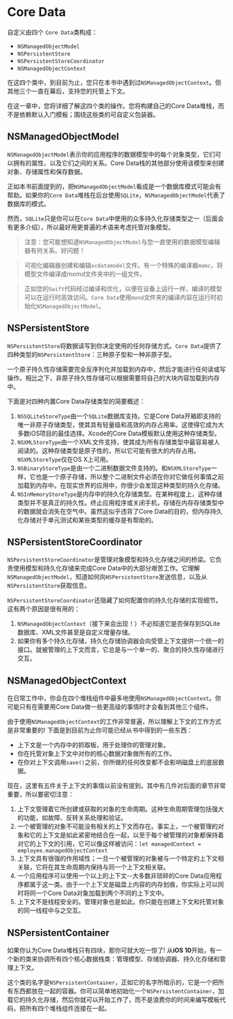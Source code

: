 # Core Data

自定义由四个 `Core Data`类构成：

* `NSManagedObjectModel`
* `NSPersistentStore`
* `NSPersistentStoreCoordinator`
* `NSManagedObjectContext`

在这四个类中，到目前为止，您只在本书中遇到过`NSManagedObjectContext`。但其他三个一直在幕后，支持您的托管上下文。

在这一章中，您将详细了解这四个类的操作。您将构建自己的Core Data堆栈，而不是依赖默认入门模板；围绕这些类的可自定义包装器。

## NSManagedObjectModel

`NSManagedObjectModel`表示你的应用程序的数据模型中的每个对象类型，它们可以拥有的属性，以及它们之间的关系。Core Data栈的其他部分使用该模型来创建对象、存储属性和保存数据。

正如本书前面提到的，把`NSManagedObjectModel`看成是一个数据库模式可能会有帮助。如果你的`Core Data`堆栈在后台使用`SQLite`，`NSManagedObjectModel`代表了数据库的模式。

然而，`SQLite`只是你可以在`Core Data`中使用的众多持久化存储类型之一（后面会有更多介绍），所以最好用更普遍的术语来考虑托管对象模型。

> 注意：您可能想知道`NSManagedObjectModel`与您一直使用的数据模型编辑器有何关系。好问题！

> 可视化编辑器创建和编辑`xcdatamodel`文件。有一个特殊的编译器`momc`，将模型文件编译成momd文件夹中的一组文件。

> 正如您的`Swift`代码经过编译和优化，以便在设备上运行一样，编译的模型可以在运行时高效访问。`Core Data`使用`mond`文件夹的编译内容在运行时初始化`NSManagedObjectModel`。

## NSPersistentStore

`NSPersistentStore`将数据读写到你决定使用的任何存储方式。`Core Data`提供了四种类型的`NSPersistentStore`：三种原子型和一种非原子型。

一个原子持久性存储需要完全反序列化并加载到内存中，然后才能进行任何读或写操作。相比之下，非原子持久性存储可以根据需要将自己的大块内容加载到内存中。

下面是对四种内置Core Data存储类型的简要概述：

1. `NSSQLiteStoreType`由一个`SQLite`数据库支持。它是Core Data开箱即支持的唯一非原子存储类型，使其具有轻量级和高效的内存占用率。这使得它成为大多数iOS项目的最佳选择。Xcode的Core Data模板默认使用这种存储类型。
2. `NSXMLStoreType`由一个XML文件支持，使其成为所有存储类型中最容易被人阅读的。这种存储类型是原子性的，所以它可能有很大的内存占用。`NSXMLStoreType`仅在OS X上可用。
3. `NSBinaryStoreType`是由一个二进制数据文件支持的。和`NSXMLStoreType`一样，它也是一个原子存储，所以整个二进制文件必须在你对它做任何事情之前加载到内存中。在现实世界的应用中，你很少会发现这种类型的持久化存储。
4. `NSInMemoryStoreType`是内存中的持久化存储类型。在某种程度上，这种存储类型并不是真正的持久性。终止应用程序或关闭手机，存储在内存存储类型中的数据就会消失在空气中。虽然这似乎违背了Core Data的目的，但内存持久化存储对于单元测试和某些类型的缓存是有帮助的。

## NSPersistentStoreCoordinator

`NSPersistentStoreCoordinator`是管理对象模型和持久化存储之间的桥梁。它负责使用模型和持久化存储来完成Core Data中的大部分艰苦工作。它理解`NSManagedObjectModel`，知道如何向`NSPersistentStore`发送信息，以及从`NSPersistentStore`获取信息。

`NSPersistentStoreCoordinator`还隐藏了如何配置你的持久化存储的实现细节。这有两个原因是很有用的：

1. `NSManagedObjectContext`（接下来会出现！）不必知道它是否保存到SQLite数据库、XML文件甚至是自定义增量存储。
2. 如果你有多个持久化存储，持久化存储协调器会向受管上下文提供一个统一的接口。就被管理的上下文而言，它总是与一个单一的、聚合的持久性存储进行交互。

## NSManagedObjectContext

在日常工作中，你会在四个堆栈组件中最多地使用`NSManagedObjectContext`。你可能只有在需要用Core Data做一些更高级的事情时才会看到其他三个组件。

由于使用`NSManagedObjectContext`的工作非常普遍，所以理解上下文的工作方式是非常重要的! 下面是到目前为止你可能已经从书中得到的一些东西：

* 上下文是一个内存中的抓取板，用于处理你的管理对象。
* 你在托管对象上下文中对你的核心数据对象做所有的工作。
* 在你对上下文调用`save()`之前，你所做的任何改变都不会影响磁盘上的底层数据。

现在，这里有五件关于上下文的事情以前没有提到。其中有几件对后面的章节非常重要，所以要密切注意：

1. 上下文管理着它所创建或获取的对象的生命周期。这种生命周期管理包括强大的功能，如故障、反转关系处理和验证。
2. 一个被管理的对象不可能没有相关的上下文而存在。事实上，一个被管理的对象和它的上下文是如此紧密地结合在一起，以至于每个被管理的对象都保持着对它的上下文的引用，它可以像这样被访问：`let managedContext = employee.managedObjectContext`
3. 上下文具有很强的作用域性；一旦一个被管理的对象被与一个特定的上下文相关联，它将在其生命周期内保持与同一个上下文相关联。
4. 一个应用程序可以使用一个以上的上下文--大多数非琐碎的Core Data应用程序都属于这一类。由于一个上下文是磁盘上内容的内存划痕，你实际上可以同时将同一个Core Data对象加载到两个不同的上下文中。
5. 上下文不是线程安全的。管理对象也是如此。你只能在创建上下文和托管对象的同一线程中与之交互。

## NSPersistentContainer

如果你认为Core Data堆栈只有四块，那你可就大吃一惊了! 从**iOS 10**开始，有一个新的类来协调所有四个核心数据栈类：管理模型、存储协调器、持久化存储和管理上下文。

这个类的名字是`NSPersistentContainer`，正如它的名字所暗示的，它是一个把所有东西都放在一起的容器。你可以简单地初始化一个`NSPersistentContainer`，加载它的持久化存储，然后你就可以开始工作了，而不是浪费你的时间来编写模板代码，把所有四个堆栈组件连接在一起。